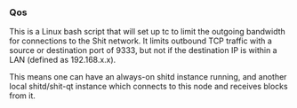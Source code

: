 ### Qos ###

This is a Linux bash script that will set up tc to limit the outgoing bandwidth for connections to the Shit network. It limits outbound TCP traffic with a source or destination port of 9333, but not if the destination IP is within a LAN (defined as 192.168.x.x).

This means one can have an always-on shitd instance running, and another local shitd/shit-qt instance which connects to this node and receives blocks from it.
